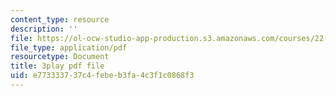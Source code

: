 ```yaml
---
content_type: resource
description: ''
file: https://ol-ocw-studio-app-production.s3.amazonaws.com/courses/22-01-introduction-to-nuclear-engineering-and-ionizing-radiation-fall-2016/e773333737c4febeb3fa4c3f1c0868f3_Ijst4g5KFN0.pdf
file_type: application/pdf
resourcetype: Document
title: 3play pdf file
uid: e7733337-37c4-febe-b3fa-4c3f1c0868f3
---
```

